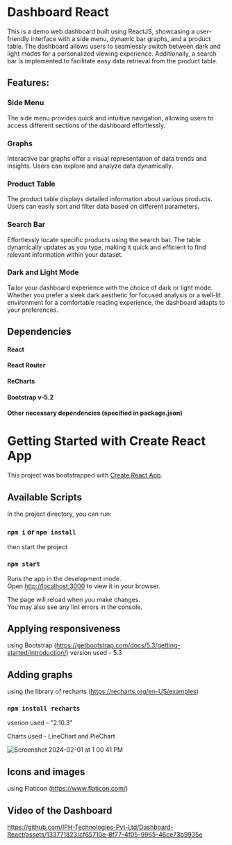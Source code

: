 # Dashboard React

This is a demo web dashboard built using ReactJS, showcasing a user-friendly interface with a side menu, dynamic bar graphs, and a product table. The dashboard allows users to seamlessly switch between dark and light modes for a personalized viewing experience. Additionally, a search bar is implemented to facilitate easy data retrieval from the product table.

## Features:

### Side Menu
The side menu provides quick and intuitive navigation, allowing users to access different sections of the dashboard effortlessly.
### Graphs
Interactive bar graphs offer a visual representation of data trends and insights. Users can explore and analyze data dynamically.
### Product Table
The product table displays detailed information about various products. Users can easily sort and filter data based on different parameters.
### Search Bar
Effortlessly locate specific products using the search bar. The table dynamically updates as you type, making it quick and efficient to find relevant information within your dataset.
### Dark and Light Mode
Tailor your dashboard experience with the choice of dark or light mode. Whether you prefer a sleek dark aesthetic for focused analysis or a well-lit environment for a comfortable reading experience, the dashboard adapts to your preferences.

## Dependencies
#### React
#### React Router
#### ReCharts
#### Bootstrap v-5.2
#### Other necessary dependencies (specified in package.json)

# Getting Started with Create React App

This project was bootstrapped with [Create React App](https://github.com/facebook/create-react-app).

## Available Scripts

In the project directory, you can run:
### `npm i` or `npm install` 
then start the project
### `npm start`

Runs the app in the development mode.\
Open [http://localhost:3000](http://localhost:3000) to view it in your browser.

The page will reload when you make changes.\
You may also see any lint errors in the console.

## Applying responsiveness
using Bootstrap (https://getbootstrap.com/docs/5.3/getting-started/introduction/)
version used - 5.3

## Adding graphs
using the library of recharts (https://recharts.org/en-US/examples)
### `npm install recharts`
vserion used - "2.10.3"

Charts used - LineChart and PieChart

![Screenshot 2024-02-01 at 1 00 41 PM](https://github.com/IPH-Technologies-Pvt-Ltd/Dashboard-React/assets/133771823/8549b64c-93ca-4b91-8b90-941f18f803be)

## Icons and images
using Flaticon (https://www.flaticon.com/)

## Video of the Dashboard

https://github.com/IPH-Technologies-Pvt-Ltd/Dashboard-React/assets/133771823/cf65710e-8f77-4f05-9965-46ce73b9935e



